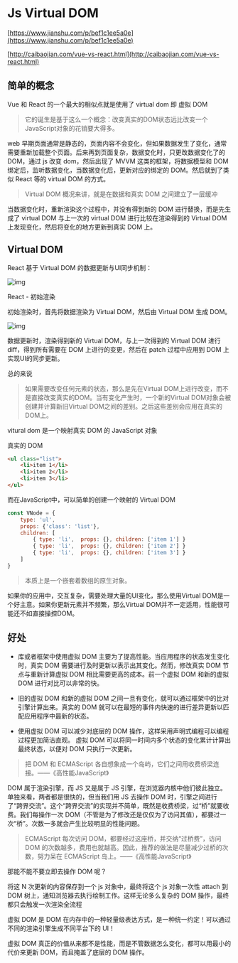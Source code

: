 # Js Virtual DOM

[https://www.jianshu.com/p/bef1c1ee5a0e](https://www.jianshu.com/p/bef1c1ee5a0e)

[http://caibaojian.com/vue-vs-react.html](http://caibaojian.com/vue-vs-react.html)

## 简单的概念

Vue 和 React 的一个最大的相似点就是使用了 virtual dom 即 虚拟 DOM

> 它的诞生是基于这么一个概念：改变真实的DOM状态远比改变一个JavaScript对象的花销要大得多。

web 早期页面通常是静态的，页面内容不会变化，但如果数据发生了变化，通常需要重新加载整个页面。后来再到页面复杂，数据变化时，只更改数据变化了的 DOM，通过 js 改变 dom，然后出现了 MVVM 这类的框架，将数据模型和 DOM 绑定后，监听数据变化，当数据变化后，更新对应的绑定的 DOM。然后就到了类似 React 等的 virtual DOM 的方式。

> Virtual DOM 概况来讲，就是在数据和真实 DOM 之间建立了一层缓冲

当数据变化时，重新渲染这个过程中，并没有得到新的 DOM 进行替换，而是先生成了 virtual DOM 与上一次的 virtual DOM 进行比较在渲染得到的 Virtual DOM 上发现变化，然后将变化的地方更新到真实 DOM 上。

## Virtual DOM

React 基于 Virtual DOM 的数据更新与UI同步机制：

![img](https://upload-images.jianshu.io/upload_images/37341-f3b6642818c8c17f.png?imageMogr2/auto-orient/strip%7CimageView2/2/w/536)

React - 初始渲染

初始渲染时，首先将数据渲染为 Virtual DOM，然后由 Virtual DOM 生成 DOM。

![img](https://upload-images.jianshu.io/upload_images/37341-f3172ab2917534d7.png?imageMogr2/auto-orient/strip%7CimageView2/2/w/531)

数据更新时，渲染得到新的 Virtual DOM，与上一次得到的 Virtual DOM 进行 diff，得到所有需要在 DOM 上进行的变更，然后在 patch 过程中应用到 DOM 上实现UI的同步更新。

总的来说

> 如果需要改变任何元素的状态，那么是先在Virtual DOM上进行改变，而不是直接改变真实的DOM。当有变化产生时，一个新的Virtual DOM对象会被创建并计算新旧Virtual DOM之间的差别。之后这些差别会应用在真实的DOM上。

vitural dom 是一个映射真实 DOM 的 JavaScript 对象

真实的 DOM

```html
<ul class="list">
    <li>item 1</li>
    <li>item 2</li>
    <li>item 3</li>
</ul>
```

而在JavaScript中，可以简单的创建一个映射的 Virtual DOM

```js
const VNode = {
    type: 'ul',
    props: {'class': 'list'},
    children: [
        { type: 'li',  props: {}, children: ['item 1'] }
        { type: 'li',  props: {}, children: ['item 2'] }
        { type: 'li',  props: {}, children: ['item 3'] }
    ]
}
```

> 本质上是一个嵌套着数组的原生对象。

如果你的应用中，交互复杂，需要处理大量的UI变化，那么使用Virtual DOM是一个好主意。如果你更新元素并不频繁，那么Virtual DOM并不一定适用，性能很可能还不如直接操控DOM。

## 好处

- 库或者框架中使用虚拟 DOM 主要为了提高性能。当应用程序的状态发生变化时，真实 DOM 需要进行及时更新以表示出其变化。然而，修改真实 DOM 节点与重新计算虚拟 DOM 相比需要更高的成本。前一个虚拟 DOM 和新的虚拟 DOM 进行对比可以非常的快。

- 旧的虚拟 DOM 和新的虚拟 DOM 之间一旦有变化，就可以通过框架中的比对引擎计算出来。真实的 DOM 就可以在最短的事件内快速的进行差异更新以匹配应用程序中最新的状态。

- 使用虚拟 DOM 可以减少对底层的 DOM 操作，这样采用声明式编程可以编程过程更加简洁直观。
虚拟 DOM 可以将同一时间内多个状态的变化累计计算出最终状态，以便对 DOM 只执行一次更新。

> 把 DOM 和 ECMAScript 各自想象成一个岛屿，它们之间用收费桥梁连接。——《高性能JavaScript》

DOM 属于渲染引擎，而 JS 又是属于 JS 引擎，在浏览器内核中他们彼此独立。单独来看，两者都是很快的，但当我们用 JS 去操作 DOM 时，引擎之间进行了“跨界交流”。这个“跨界交流”的实现并不简单，既然是收费桥梁，过“桥”就要收费。我们每操作一次 DOM（不管是为了修改还是仅仅为了访问其值），都要过一次“桥”。次数一多就会产生比较明显的性能问题。

> ECMAScript 每次访问 DOM，都要经过这座桥，并交纳“过桥费”，访问 DOM 的次数越多，费用也就越高。因此，推荐的做法是尽量减少过桥的次数，努力呆在 ECMAScript 岛上。——《高性能JavaScript》

那能不能不要立即去操作 DOM 呢？

将这 N 次更新的内容保存到一个 js 对象中，最终将这个 js 对象一次性 attach 到 DOM 树上，通知浏览器去执行绘制工作。这样无论多么复杂的 DOM 操作，最终都只会触发一次渲染全流程

虚拟 DOM 是 DOM 在内存中的一种轻量级表达方式，是一种统一约定！可以通过不同的渲染引擎生成不同平台下的 UI！

虚拟 DOM 真正的价值从来都不是性能，而是不管数据怎么变化，都可以用最小的代价来更新 DOM，而且掩盖了底层的 DOM 操作。